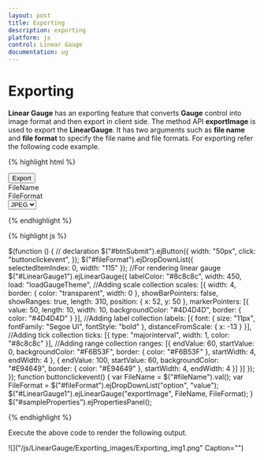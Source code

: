 ```yaml
---
layout: post
title: Exporting
description: exporting
platform: js
control: Linear Gauge
documentation: ug
---
```


# Exporting

**Linear Gauge** has an exporting feature that converts **Gauge** control into image format and then export in client side. The method API **exportImage** is used to export the **LinearGauge**. It has two arguments such as **file name** and **file format** to specify the file name and file formats. For exporting refer the following code example.


{% highlight html %}

<div id="LinearGauge1"></div>
<button id="btnSubmit">Export</button>
<div id=" fileName ">FileName </div>
<div id=" fileFormat ">FileFormat </div>
<select id="fileFormat">
    <option value="JPEG">JPEG</option>
    <option value="PNG">PNG</option>
</select>

{% endhighlight %}

{% highlight js %}

$(function () {
        // declaration
        $("#btnSubmit").ejButton({ width: "50px", click: "buttonclickevent", });
        $("#fileFormat").ejDropDownList({ selectedItemIndex: 0, width: "115" });
        //For rendering linear gauge
        $("#LinearGauge1").ejLinearGauge({
            labelColor: "#8c8c8c", width: 450, load: "loadGaugeTheme",
            //Adding scale collection
            scales: [{
                width: 4, border: { color: "transparent", width: 0 }, showBarPointers: false, showRanges: true, length: 310,
                position: { x: 52, y: 50 }, markerPointers: [{
                    value: 50, length: 10, width: 10, backgroundColor: "#4D4D4D", border: { color: "#4D4D4D" }
                }],
                //Adding label collection
                labels: [{ font: { size: "11px", fontFamily: "Segoe UI", fontStyle: "bold" }, distanceFromScale: { x: -13 } }],
                //Adding tick collection
                ticks: [{ type: "majorinterval", width: 1, color: "#8c8c8c" }],
                //Adding range collection
                ranges: [{
                    endValue: 60,
                    startValue: 0,
                    backgroundColor: "#F6B53F",
                    border: { color: "#F6B53F" }, startWidth: 4, endWidth: 4
                }, {
                    endValue: 100,
                    startValue: 60,
                    backgroundColor: "#E94649",
                    border: { color: "#E94649" }, startWidth: 4, endWidth: 4
                }]
            }]
        });
    });
    function buttonclickevent() {
        var FileName = $("#fileName").val();
        var FileFormat = $("#fileFormat").ejDropDownList("option", "value");
        $("#LinearGauge1").ejLinearGauge("exportImage", FileName, FileFormat);
    }
    $("#sampleProperties").ejPropertiesPanel();

{% endhighlight %}



Execute the above code to render the following output.

![]("/js/LinearGauge/Exporting_images/Exporting_img1.png" Caption="")

